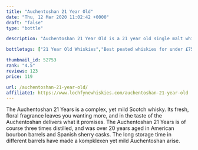 ```yaml
---
title: "Auchentoshan 21 Year Old"
date: "Thu, 12 Mar 2020 11:02:42 +0000"
draft: "false"
type: "bottle"

description: "Auchentoshan 21 Year Old is a 21 year old single malt whisky from the Auchentoshan whisky distillery (located in the Lowland region). Rated an average of 4.5 out of 5 by 123 reviewers and available from Loch Fyne for only £119.0, falling slightly short of liquid gold but this in a solid everyday single malt whisky."

bottletags: ["21 Year Old Whiskies","Best peated whiskies for under £75","Best Single Malt Whiskies for under £75","Lowland Whiskies","Peated whiskies","Single Malt Whiskies","Spirit Caramel (E150A)","Whiskies containing Spirit Caramel (E150A)","Whiskies of Scotland"]

thumbnail_id: 52753
rank: "4.5"
reviews: 123
price: 119

url: /auchentoshan-21-year-old/
affiliate1: https://www.lochfynewhiskies.com/auchentoshan-21-year-old
---
```


The Auchentoshan 21 Years is a complex, yet mild Scotch whisky. Its fresh, floral fragrance leaves you wanting more, and in the taste of the Auchentoshan delivers what it promises. The Auchentoshan 21 Years is of course three times distilled, and was over 20 years aged in American bourbon barrels and Spanish sherry casks. The long storage time in different barrels have made a kompklexen yet mild Auchentoshan arise.
